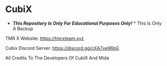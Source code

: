 # CubiX
* ***This Repository Is Only For Educational Purposes Only!*** *
This Is Only A Backup

TMR X Website: https://tmrxteam.xyz

Cubix Discord Server: https://discord.gg/cXA7ve96bG


All Credits To The Developers Of CubiX And Mida
